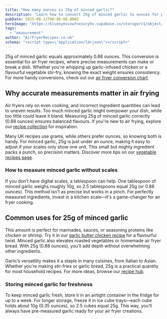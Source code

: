 ```yaml
---
title: "How many ounces is 25g of minced garlic?"
description: "Learn how to convert 25g of minced garlic to ounces for perfect air fryer recipes. Get accurate measurements in seconds!"
pubDate: 2025-08-12T00:00:00.000Z
heroImage: "https://klueoymssxwfnxsvcyhv.supabase.co/storage/v1/object/public/md/25g-minced-garlic-to-ounces-c6c93eca.webp"
tags:
  - "measurement"
author: "AirFryerRecipes.co.uk"
schema: "<script type=\"application/ld+json\"></script>"
---
```


<p>25g of minced garlic equals approximately 0.88 ounces. This conversion is essential for air fryer recipes, where precise measurements can make or break a dish. Whether you're whipping up garlic-infused chicken or a flavourful vegetable stir-fry, knowing the exact weight ensures consistency. For more handy conversions, check out our <a href=https://www.airfryerrecipe.co.uk/air-fryer-conversion-chart>air fryer conversion chart</a>.</p>  

<h2>Why accurate measurements matter in air frying</h2>  
<p>Air fryers rely on even cooking, and incorrect ingredient quantities can lead to uneven results. Too much minced garlic might overpower your dish, while too little could leave it bland. Measuring 25g of minced garlic correctly (0.88 ounces) ensures balanced flavours. If you're new to air frying, explore our <a href=https://www.airfryerrecipe.co.uk/recipes>recipe collection</a> for inspiration.</p>  

<p>Many UK recipes use grams, while others prefer ounces, so knowing both is handy. For minced garlic, 25g is just under an ounce, making it easy to adjust if your scales only show one unit. This small but mighty ingredient packs a punch, so precision matters. Discover more tips on our <a href=https://www.airfryerrecipe.co.uk/recipe-category/vegetables>vegetable recipes page</a>.</p>  

<h3>How to measure minced garlic without scales</h3>  
<p>If you don't have digital scales, a tablespoon can help. One tablespoon of minced garlic weighs roughly 10g, so 2.5 tablespoons equal 25g (or 0.88 ounces). This method isn't as precise but works in a pinch. For perfectly measured ingredients, invest in a kitchen scale—it's a game-changer for air fryer cooking.</p>  

<h2>Common uses for 25g of minced garlic</h2>  
<p>This amount is perfect for marinades, sauces, or seasoning proteins like chicken or shrimp. Try it in our <a href=https://www.airfryerrecipe.co.uk/recipe-category/chicken>garlic butter chicken recipe</a> for a flavourful twist. Minced garlic also elevates roasted vegetables or homemade air fryer bread. With 25g (0.88 ounces), you’ll add depth without overwhelming other ingredients.</p>  

<p>Garlic’s versatility makes it a staple in many cuisines, from Italian to Asian. Whether you're making stir-fries or garlic bread, 25g is a practical quantity for most household recipes. For more ideas, browse our <a href=https://www.airfryerrecipe.co.uk/recipes>recipe hub</a>.</p>  

<h3>Storing minced garlic for freshness</h3>  
<p>To keep minced garlic fresh, store it in an airtight container in the fridge for up to a week. For longer storage, freeze it in ice cube trays—each cube holds about 10g (0.35 ounces), so 2.5 cubes equal 25g. This way, you’ll always have pre-measured garlic ready for your air fryer creations.</p>